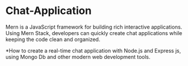 # Chat-Application
Mern is a JavaScript framework for building rich interactive applications. Using Mern Stack, developers can quickly create chat applications while keeping the code clean and organized.

*How to create a real-time chat application with Node.js and Express js, using Mongo Db and other modern web development tools.

